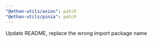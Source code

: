 ```yaml
---
"@ethan-utils/axios": patch
"@ethan-utils/pinia": patch
---
```


Update README, replace the wrong import package name
